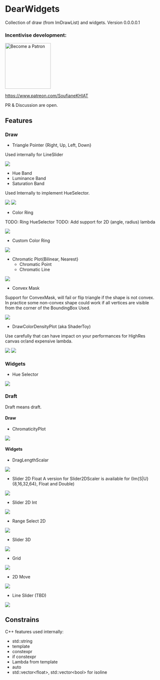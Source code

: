 # DearWidgets
Collection of draw (from ImDrawList) and widgets.
Version 0.0.0.0.1

### Incentivise development:

[<img src="https://c5.patreon.com/external/logo/become_a_patron_button@2x.png" alt="Become a Patron" width="150"/>](https://www.patreon.com/SoufianeKHIAT)

https://www.patreon.com/SoufianeKHIAT

PR & Discussion are open.

## Features
### Draw
* Triangle Pointer {Right, Up, Left, Down}

Used internally for LineSlider

![](https://github.com/soufianekhiat/DearWidgetsImages/raw/main/Images/dearwidgetsdemo_mRxPnn8bNH.png)

* Hue Band
* Luminance Band
* Saturation Band

Used Internally to implement HueSelector.

![](https://github.com/soufianekhiat/DearWidgetsImages/raw/main/Images/dearwidgetsdemo_mw6vQsfBi7.png)
![](https://github.com/soufianekhiat/DearWidgetsImages/raw/main/Images/dearwidgetsdemo_4ufS2JkG81.png)

* Color Ring

TODO: Ring HueSelector
TODO: Add support for 2D (angle, radius) lambda

![](https://github.com/soufianekhiat/DearWidgetsImages/raw/main/Images/GQLfC3C7Jk.gif)

* Custom Color Ring

![](https://github.com/soufianekhiat/DearWidgetsImages/raw/main/Images/Kt4ye6FDWq.gif)

* Chromatic Plot{Bilinear, Nearest}
    * Chromatic Point
    * Chromatic Line

![](https://media.githubusercontent.com/media/soufianekhiat/DearWidgetsImages/main/Images/ChromaticityPlot_puswCA4lPP.gif)

* Convex Mask

Support for ConvexMask, will fail or flip triangle if the shape is not convex. In practice some non-convex shape could work if all vertices are visible from the corner of the BoundingBox Used.

![](https://github.com/soufianekhiat/DearWidgetsImages/raw/main/Images/kYA3Dw6TmH.gif)

* DrawColorDensityPlot (aka ShaderToy)

Use carefully that can have impact on your performances for HighRes canvas or/and expensive lambda.

![](https://github.com/soufianekhiat/DearWidgetsImages/raw/main/Images/us8Fc2jkIh.png)
![](hhttps://github.com/soufianekhiat/DearWidgetsImages/raw/main/Images/yEGBSzv2F8.gif)

### Widgets
* Hue Selector

![](https://github.com/soufianekhiat/DearWidgetsImages/raw/main/Images/W0Q9VXNeGK.gif)

### Draft

Draft means draft.

#### Draw

* ChromaticityPlot

![](https://github.com/soufianekhiat/DearWidgetsImages/raw/main/Images/ChromaticityPlot_puswCA4lPP.gif)

#### Widgets

* DragLengthScalar

![](https://github.com/soufianekhiat/DearWidgetsImages/raw/main/Images/XQ3kGD9aAW.gif)

* Slider 2D Float
A version for Slider2DScaler is available for (Im{S|U}{8,16,32,64}, Float and Double)

![](https://github.com/soufianekhiat/DearWidgetsImages/raw/main/Images/0dkkSCsb5Y.gif)

* Slider 2D Int

![](https://github.com/soufianekhiat/DearWidgetsImages/raw/main/Images/PGFHy3o6Tg.gif)

* Range Select 2D

![](https://github.com/soufianekhiat/DearWidgetsImages/raw/main/Images/RangeSelect2D_EnvhshMO1B.gif)

* Slider 3D

![](https://github.com/soufianekhiat/DearWidgetsImages/raw/main/Images/IQZMEeqfx0.gif)

* Grid

![](https://github.com/soufianekhiat/DearWidgetsImages/raw/main/Images/Wj5zT2ESJu.gif)

* 2D Move

![](https://github.com/soufianekhiat/DearWidgetsImages/raw/main/Images/FoeyB7aWSp.gif)

* Line Slider (TBD)

![](https://github.com/soufianekhiat/DearWidgetsImages/raw/main/Images/4haBv2KuX7.gif)


## Constrains
C++ features used internally:
* std::string
* template
* constexpr
* if constexpr
* Lambda from template
* auto
* std::vector&lt;float&gt;, std::vector&lt;bool&gt; for isoline
